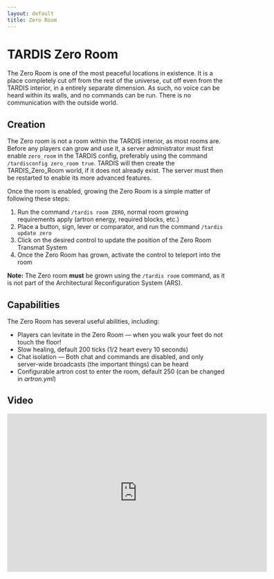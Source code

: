 ```yaml
---
layout: default
title: Zero Room
---
```


# TARDIS Zero Room

The Zero Room is one of the most peaceful locations in existence. It is a place completely cut off from the rest of the
universe, cut off even from the TARDIS interior, in a entirely separate dimension. As such, no voice can be heard within
its walls, and no commands can be run. There is no communication with the outside world.

## Creation

The Zero room is not a room within the TARDIS interior, as most rooms are. Before any players can grow and use it, a
server administrator must first enable `zero_room` in the TARDIS config, preferably using the
command `/tardisconfig zero_room true`. TARDIS will then create the TARDIS\_Zero\_Room world, if it does not already
exist. The server must then be restarted to enable its more advanced features.

Once the room is enabled, growing the Zero Room is a simple matter of following these steps:

1. Run the command `/tardis room ZERO`, normal room growing requirements apply (artron energy, required blocks, etc.)
2. Place a button, sign, lever or comparator, and run the command `/tardis update zero`
3. Click on the desired control to update the position of the Zero Room Transmat System
4. Once the Zero Room has grown, activate the control to teleport into the room

**Note:** The Zero room **must** be grown using the `/tardis room` command, as it is not part of the Architectural Reconfiguration System (ARS).

## Capabilities

The Zero Room has several useful abilities, including:

- Players can levitate in the Zero Room — when you walk your feet do not touch the floor!
- Slow healing, default 200 ticks (1/2 heart every 10 seconds)
- Chat isolation — Both chat and commands are disabled, and only server-wide broadcasts (the important things) can be
  heard
- Configurable artron cost to enter the room, default 250 (can be changed in _artron.yml_)

## Video

<iframe src="https://player.vimeo.com/video/87441837" width="600" height="366" frameborder="0" webkitallowfullscreen mozallowfullscreen allowfullscreen></iframe>
